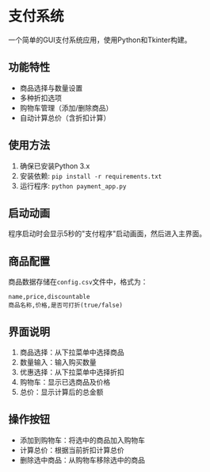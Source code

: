# 支付系统

一个简单的GUI支付系统应用，使用Python和Tkinter构建。

## 功能特性

- 商品选择与数量设置
- 多种折扣选项
- 购物车管理（添加/删除商品）
- 自动计算总价（含折扣计算）

## 使用方法

1. 确保已安装Python 3.x
2. 安装依赖: `pip install -r requirements.txt`
3. 运行程序: `python payment_app.py`

## 启动动画

程序启动时会显示5秒的"支付程序"启动画面，然后进入主界面。

## 商品配置

商品数据存储在`config.csv`文件中，格式为：
```
name,price,discountable
商品名称,价格,是否可打折(true/false)
```

## 界面说明

1. 商品选择：从下拉菜单中选择商品
2. 数量输入：输入购买数量
3. 优惠选择：从下拉菜单中选择折扣
4. 购物车：显示已选商品及价格
5. 总价：显示计算后的总金额

## 操作按钮

- 添加到购物车：将选中的商品加入购物车
- 计算总价：根据当前折扣计算总价
- 删除选中商品：从购物车移除选中的商品